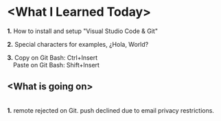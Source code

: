 <p><h1>&lt;What I Learned Today&gt;</h1></p>
<p><b>1.</b> How to install and setup &quot;Visual Studio Code &amp; Git&quot;</p>
<p><b>2.</b> Special characters for examples&#44; &#191;Hola, World&#63;</p>
<p><b>3.</b> Copy on Git Bash&#58; Ctrl&#43;Insert<br>
&ensp;&ensp;Paste on Git Bash&#58; Shift&#43;Insert</p>
<p><h2>&lt;What is going on&gt;</h2></p>
<br />
<b>1.</b> remote rejected on Git. push declined due to email privacy restrictions.
